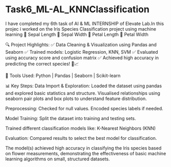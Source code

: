 # Task6_ML-AL_KNNClassification
I have completed my 6th task of AI & ML INTERNSHIP of Elevate Lab.In this projec i worked on the Iris Species Classification project using machine learning
🔹 Sepal Length
🔹 Sepal Width
🔹 Petal Length
🔹 Petal Width

🔍 Project Highlights:
✅ Data Cleaning & Visualization using Pandas and Seaborn
✅ Trained models: Logistic Regression, KNN, SVM
✅ Evaluated using accuracy score and confusion matrix
✅ Achieved high accuracy in predicting the correct species! 🧠📈

📁 Tools Used: Python | Pandas | Seaborn | Scikit-learn

📊 Key Steps:
Data Import & Exploration:
Loaded the dataset using pandas and explored basic statistics and structure.
Visualised relationships using seaborn pair plots and box plots to understand feature distribution.

Preprocessing:
Checked for null values.
Encoded species labels if needed.

Model Training:
Split the dataset into training and testing sets.

Trained different classification models like:
K-Nearest Neighbors (KNN)

Evaluation:
Compared results to select the best model for classification.

The model(s) achieved high accuracy in classifying the Iris species based on flower measurements, demonstrating the effectiveness of basic machine learning algorithms on small, structured datasets.

